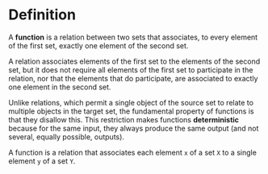 # Definition

A **function** is a relation between two sets that associates, to every element of the first set, exactly one element of the second set.


A relation associates elements of the first set to the elements of the second set, but it does not require all elements of the first set to participate in the relation, nor that the elements that do participate, are associated to exactly one element in the second set.

Unlike relations, which permit a single object of the source set to relate to multiple objects in the target set, the fundamental property of functions is that they disallow this. This restriction makes functions **deterministic** because for the same input, they always produce the same output (and not several, equally possible, outputs).

A function is a relation that associates each element `x` of a set `X` to a single element `y` of a set `Y`.
